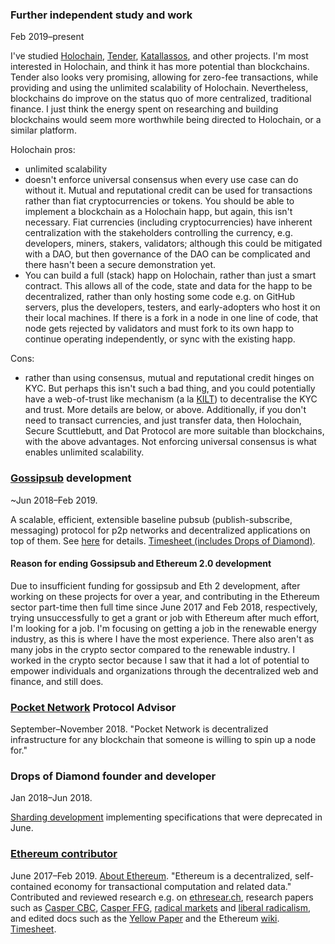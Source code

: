 ### Further independent study and work
Feb 2019–present

I've studied [Holochain](https://holochain.org/), [Tender](https://www.tender.buzz/), [Katallassos](https://katallassos.com/), and other projects. I'm most interested in Holochain, and think it has more potential than blockchains. Tender also looks very promising, allowing for zero-fee transactions, while providing and using the unlimited scalability of Holochain. Nevertheless, blockchains do improve on the status quo of more centralized, traditional finance. I just think the energy spent on researching and building blockchains would seem more worthwhile being directed to Holochain, or a similar platform.

Holochain pros:

- unlimited scalability
- doesn't enforce universal consensus when every use case can do without it. Mutual and reputational credit can be used for transactions rather than fiat cryptocurrencies or tokens. You should be able to implement a blockchain as a Holochain happ, but again, this isn't necessary. Fiat currencies (including cryptocurrencies) have inherent centralization with the stakeholders controlling the currency, e.g. developers, miners, stakers, validators; although this could be mitigated with a DAO, but then governance of the DAO can be complicated and there hasn't been a secure demonstration yet.
- You can build a full (stack) happ on Holochain, rather than just a smart contract. This allows all of the code, state and data for the happ to be decentralized, rather than only hosting some code e.g. on GitHub servers, plus the developers, testers, and early-adopters who host it on their local machines. If there is a fork in a node in one line of code, that node gets rejected by validators and must fork to its own happ to continue operating independently, or sync with the existing happ.

Cons:

- rather than using consensus, mutual and reputational credit hinges on KYC. But perhaps this isn't such a bad thing, and you could potentially have a web-of-trust like mechanism (a la [KILT](https://www.youtube.com/watch?v=BrflSdCOLvE&list=PLp0_ueXY_enWqrfP_vR4PLhzQj76fLT8y)) to decentralise the KYC and trust. More details are below, or above. Additionally, if you don't need to transact currencies, and just transfer data, then Holochain, Secure Scuttlebutt, and Dat Protocol are more suitable than blockchains, with the above advantages. Not enforcing universal consensus is what enables unlimited scalability.

### <a href="https://github.com/libp2p/rust-libp2p/pull/767">Gossipsub</a> development

~Jun 2018–Feb 2019.

A scalable, efficient, extensible baseline pubsub (publish-subscribe, messaging) protocol for p2p networks and decentralized applications on top of them. See <a href="https://github.com/libp2p/rust-libp2p/pull/767">here</a> for details. <a href="https://docs.google.com/spreadsheets/d/1Fv8XqLkMjdBkGPkVWfJulJU-5Qv6TSUR4oD5uKSEHW0/edit#gid=58883616">Timesheet (includes Drops of Diamond)</a>.

#### Reason for ending Gossipsub and Ethereum 2.0 development

Due to insufficient funding for gossipsub and Eth 2 development, after working on these projects for over a year, and contributing in the Ethereum sector part-time then full time since June 2017 and Feb 2018, respectively, trying unsuccessfully to get a grant or job with Ethereum after much effort, I'm looking for a job. I'm focusing on getting a job in the renewable energy industry, as this
is where I have the most experience. There also aren't as many jobs in the crypto sector compared to the renewable industry. I worked in the crypto sector because I saw that it had a lot of potential to empower individuals and organizations through the decentralized web and finance, and still does.

### <a href="http://pokt.network" target="_blank" rel="noopener noreferrer">Pocket Network</a> Protocol Advisor

September–November 2018. "Pocket Network is decentralized infrastructure for any blockchain that someone is willing to spin up a node for."

### Drops of Diamond founder and developer

Jan 2018–Jun 2018.

[Sharding development](https://github.com/Drops-of-Diamond/Diamond-drops) implementing specifications that were deprecated in June.

### <a href="https://github.com/jamesray1/work-log" target="_blank" rel="noopener noreferrer">Ethereum contributor</a>

June 2017–Feb 2019. <a href="https://github.com/ethereum/wiki/wiki/Ethereum-introduction" target="_blank" rel="noopener noreferrer">About Ethereum</a>. "Ethereum is a decentralized, self-contained economy for transactional computation and related data." Contributed and reviewed research e.g. on <a href="https://ethresear.ch/u/jamesray1/activity">ethresear.ch</a>, research papers such as <a href="https://github.com/ethereum/research/blob/master/papers/cbc-consensus/AbstractCBC.pdf">Casper CBC</a>, <a href="https://arxiv.org/pdf/1710.09437.pdf">Casper FFG</a>, <a href="http://radicalmarkets.com/">radical markets</a> and <a href="https://papers.ssrn.com/sol3/papers.cfm?abstract_id=3243656">liberal radicalism</a>, and edited docs such as the <a href="https://github.com/ethereum/yellowpaper">Yellow Paper</a> and the Ethereum <a href="https://github.com/ethereum/wiki/wiki">wiki</a>. <a href="https://tinyurl.com/Ethtimesht">Timesheet</a>.
